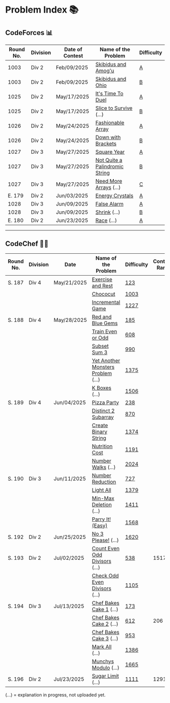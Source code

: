 # Problem Index 📚

## CodeForces 📊
| Round No. | Division | Date of Contest | Name of the Problem                                                                                                                | Difficulty                                             |
| --------- | -------- | --------------- | ---------------------------------------------------------------------------------------------------------------------------------- | -------------------------------------------------- |
| 1003      | Div 2    | Feb/09/2025     | [Skibidus and Amog'u](https://github.com/risha2211/Competitive-Programming/blob/main/Skibidus-and-Amog'u.md)                       | [A](https://codeforces.com/contest/2065/problem/A) |
| 1003      | Div 2    | Feb/09/2025     | [Skibidus and Ohio](https://github.com/risha2211/Competitive-Programming/blob/main/Skibidus-and-Ohio.md)                           | [B](https://codeforces.com/contest/2065/problem/B) |
| 1025      | Div 2    | May/17/2025     | [It's Time To Duel](https://github.com/risha2211/Competitive-Programming/blob/main/It's-Time-To-Duel.md)                           | [A](https://codeforces.com/contest/2109/problem/A) |
| 1025      | Div 2    | May/17/2025     | [Slice to Survive](https://github.com/risha2211/Competitive-Programming/blob/main/Slice-to-Survive.md) (...)                       | [B](https://codeforces.com/contest/2109/problem/B) |
| 1026      | Div 2    | May/24/2025     | [Fashionable Array](https://github.com/risha2211/Competitive-Programming/blob/main/Fashionable-Array.md)                           | [A](https://codeforces.com/contest/2110/problem/A) |
| 1026      | Div 2    | May/24/2025     | [Down with Brackets](https://github.com/risha2211/Competitive-Programming/blob/main/Down-with-Brackets.md)                         | [B](https://codeforces.com/contest/2110/problem/B) |
| 1027      | Div 3    | May/27/2025     | [Square Year](https://github.com/risha2211/Competitive-Programming/blob/main/Square-Year.md)                                       | [A](https://codeforces.com/contest/2114/problem/A) |
| 1027      | Div 3    | May/27/2025     | [Not Quite a Palindromic String](https://github.com/risha2211/Competitive-Programming/blob/main/Not-Quite-a-Palindromic-String.md) | [B](https://codeforces.com/contest/2114/problem/B) |
| 1027      | Div 3    | May/27/2025     | [Need More Arrays](https://github.com/risha2211/Competitive-Programming/blob/main/Need-More-Arrays.md) (...)                       | [C](https://codeforces.com/contest/2114/problem/C) |
| E. 179    | Div 2    | Jun/03/2025     | [Energy Crystals](https://github.com/risha2211/Competitive-Programming/blob/main/Energy-Crystals.md)                               | [A](https://codeforces.com/contest/2111/problem/A) |
| 1028      | Div 3    | Jun/09/2025     | [False Alarm](https://github.com/risha2211/Competitive-Programming/blob/main/False-Alarm.md)                                       | [A](https://codeforces.com/contest/2117/problem/A) |
| 1028      | Div 3    | Jun/09/2025     | [Shrink](https://github.com/risha2211/Competitive-Programming/blob/main/Shrink.md) (...)                                           | [B](https://codeforces.com/contest/2117/problem/B) |
| E. 180    | Div 2    | Jun/23/2025     | [Race](https://github.com/risha2211/Competitive-Programming/blob/main/Race.md) (...)                                               | [A](https://codeforces.com/contest/2112/problem/A) |

---

## CodeChef 🧑‍🍳
| Round No. | Division | Date        | Name of the Problem                                                                                                                  | Difficulty                                             | Contest Rank |
|-----------|----------|-------------|---------------------------------------------------------------------------------------------------------------------------------------|--------------------------------------------------------|---------------|
| S. 187    | Div 4    | May/21/2025 | [Exercise and Rest](https://github.com/risha2211/Competitive-Programming/blob/main/Exercise-and-Rest.md)                             | [123](https://www.codechef.com/problems/EXREST)        |               |
|           |          |             | [Chococut](https://github.com/risha2211/Competitive-Programming/blob/main/Chococut.md)                                               | [1003](https://www.codechef.com/problems/CHOCUT)       |               |
|           |          |             | [Incremental Game](https://github.com/risha2211/Competitive-Programming/blob/main/Incremental-Game.md)                               | [1227](https://www.codechef.com/problems/INCGAME)      |               |
| S. 188    | Div 4    | May/28/2025 | [Red and Blue Gems](https://github.com/risha2211/Competitive-Programming/blob/main/Red-and-Blue-Gems.md)                             | [185](https://www.codechef.com/problems/REDBLUEGEM)    |               |
|           |          |             | [Train Even or Odd](https://github.com/risha2211/Competitive-Programming/blob/main/Train-Even-or-Odd.md)                             | [608](https://www.codechef.com/problems/TRAINEVOD)     |               |
|           |          |             | [Subset Sum 3](https://github.com/risha2211/Competitive-Programming/blob/main/Subset-Sum-3.md)                                       | [990](https://www.codechef.com/problems/SUBSUM3)       |               |
|           |          |             | [Yet Another Monsters Problem](https://github.com/risha2211/Competitive-Programming/blob/main/Yet-Another-Monsters-Problem.md) (...) | [1375](https://www.codechef.com/problems/YETMON)       |               |
|           |          |             | [K Boxes](https://github.com/risha2211/Competitive-Programming/blob/main/K-Boxes.md) (...)                                           | [1506](https://www.codechef.com/problems/KBOXES)       |               |
| S. 189    | Div 4    | Jun/04/2025 | [Pizza Party](https://github.com/risha2211/Competitive-Programming/blob/main/Pizza-Party.md)                                         | [238](https://www.codechef.com/problems/PIZZAPARTY)    |               |
|           |          |             | [Distinct 2 Subarray](https://github.com/risha2211/Competitive-Programming/blob/main/Distinct-2-Subarray.md)                         | [870](https://www.codechef.com/problems/DIS2SUB)       |               |
|           |          |             | [Create Binary String](https://github.com/risha2211/Competitive-Programming/blob/main/Create-Binary-String.md)                       | [1374](https://www.codechef.com/problems/CREATEBINSTR) |               |
|           |          |             | [Nutrition Cost](https://github.com/risha2211/Competitive-Programming/blob/main/Nutrition-Cost.md)                                   | [1191](https://www.codechef.com/problems/NUTRICOST)    |               |
|           |          |             | [Number Walks](https://github.com/risha2211/Competitive-Programming/blob/main/Number-Walks.md) (...)                                 | [2024](https://www.codechef.com/problems/NUMBERWALK)   |               |
| S. 190    | Div 3    | Jun/11/2025 | [Number Reduction](https://github.com/risha2211/Competitive-Programming/blob/main/Number-Reduction.md)                               | [727](https://www.codechef.com/problems/RED23)         |               |
|           |          |             | [Light All](https://github.com/risha2211/Competitive-Programming/blob/main/Light-All.md)                                             | [1379](https://www.codechef.com/problems/LTALL)        |               |
|           |          |             | [Min-Max Deletion](https://github.com/risha2211/Competitive-Programming/blob/main/Min-Max-Deletion.md) (...)                         | [1411](https://www.codechef.com/problems/MNMXDEL)      |               |
|           |          |             | [Parry It! (Easy)](https://github.com/risha2211/Competitive-Programming/blob/main/Parry-It-Easy.md)                                  | [1568](https://www.codechef.com/problems/MXPARREZ)     |               |
| S. 192    | Div 2    | Jun/25/2025 | [No 3 Please!](https://github.com/risha2211/Competitive-Programming/blob/main/No-3-Please.md) (...)                                   | [1620](https://www.codechef.com/START192B/problems/NO3P) |             |
| S. 193    | Div 2    | Jul/02/2025 | [Count Even Odd Divisors](https://www.codechef.com/problems/CNTODDEVE) (...)                                                               | [538](https://www.codechef.com/problems/CNTODDEVEN)    | 1517          |
|           |          |             | [Check Odd Even Divisors](https://www.codechef.com/problems/ODDEVENDIV) (...)                                                               | [1105](https://www.codechef.com/problems/ODDEVENDIV)   |               |
| S. 194    | Div 3    | Jul/13/2025 | [Chef Bakes Cake 1](https://www.codechef.com/START194C/problems/BAKECAKE1) (...)                                                             | [173](https://www.codechef.com/problems/BAKECAKE1)     |               |
|           |          |             | [Chef Bakes Cake 2](https://www.codechef.com/START194C/problems/BAKECAKE2) (...)                                                             | [612](https://www.codechef.com/problems/BAKECAKE2)     | 206           |
|           |          |             | [Chef Bakes Cake 3](https://www.codechef.com/START194C/problems/BAKECAKE3) (...)                                                             | [953](https://www.codechef.com/problems/BAKECAKE3)     |               |
|           |          |             | [Mark All](https://www.codechef.com/problems/MARKALL) (...)                                                                                 | [1386](https://www.codechef.com/problems/MARKALL)      |               |
|           |          |             | [Munchys Modulo](https://www.codechef.com/START194C/problems/MUNCHMOD) (...)                                                                | [1665](https://www.codechef.com/problems/MUNCHMOD)     |               |
| S. 196    | Div 2    | Jul/23/2025 | [Sugar Limit](https://www.codechef.com/START196B/problems/SULIM) (...)                                                                      | [1111](https://www.codechef.com/problems/SULIM)        | 1291          |

(...) = explanation in progress, not uploaded yet.
